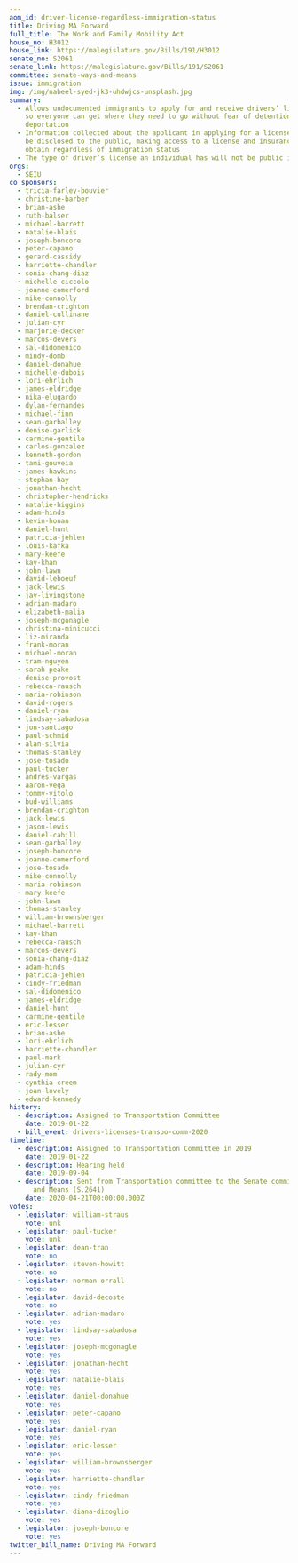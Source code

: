 ```yaml
---
aom_id: driver-license-regardless-immigration-status
title: Driving MA Forward
full_title: The Work and Family Mobility Act
house_no: H3012
house_link: https://malegislature.gov/Bills/191/H3012
senate_no: S2061
senate_link: https://malegislature.gov/Bills/191/S2061
committee: senate-ways-and-means
issue: immigration
img: /img/nabeel-syed-jk3-uhdwjcs-unsplash.jpg
summary:
  - Allows undocumented immigrants to apply for and receive drivers’ licenses,
    so everyone can get where they need to go without fear of detention or
    deportation
  - Information collected about the applicant in applying for a license will not
    be disclosed to the public, making access to a license and insurance safe to
    obtain regardless of immigration status
  - The type of driver’s license an individual has will not be public information
orgs:
  - SEIU
co_sponsors:
  - tricia-farley-bouvier
  - christine-barber
  - brian-ashe
  - ruth-balser
  - michael-barrett
  - natalie-blais
  - joseph-boncore
  - peter-capano
  - gerard-cassidy
  - harriette-chandler
  - sonia-chang-diaz
  - michelle-ciccolo
  - joanne-comerford
  - mike-connolly
  - brendan-crighton
  - daniel-cullinane
  - julian-cyr
  - marjorie-decker
  - marcos-devers
  - sal-didomenico
  - mindy-domb
  - daniel-donahue
  - michelle-dubois
  - lori-ehrlich
  - james-eldridge
  - nika-elugardo
  - dylan-fernandes
  - michael-finn
  - sean-garballey
  - denise-garlick
  - carmine-gentile
  - carlos-gonzalez
  - kenneth-gordon
  - tami-gouveia
  - james-hawkins
  - stephan-hay
  - jonathan-hecht
  - christopher-hendricks
  - natalie-higgins
  - adam-hinds
  - kevin-honan
  - daniel-hunt
  - patricia-jehlen
  - louis-kafka
  - mary-keefe
  - kay-khan
  - john-lawn
  - david-leboeuf
  - jack-lewis
  - jay-livingstone
  - adrian-madaro
  - elizabeth-malia
  - joseph-mcgonagle
  - christina-minicucci
  - liz-miranda
  - frank-moran
  - michael-moran
  - tram-nguyen
  - sarah-peake
  - denise-provost
  - rebecca-rausch
  - maria-robinson
  - david-rogers
  - daniel-ryan
  - lindsay-sabadosa
  - jon-santiago
  - paul-schmid
  - alan-silvia
  - thomas-stanley
  - jose-tosado
  - paul-tucker
  - andres-vargas
  - aaron-vega
  - tommy-vitolo
  - bud-williams
  - brendan-crighton
  - jack-lewis
  - jason-lewis
  - daniel-cahill
  - sean-garballey
  - joseph-boncore
  - joanne-comerford
  - jose-tosado
  - mike-connolly
  - maria-robinson
  - mary-keefe
  - john-lawn
  - thomas-stanley
  - william-brownsberger
  - michael-barrett
  - kay-khan
  - rebecca-rausch
  - marcos-devers
  - sonia-chang-diaz
  - adam-hinds
  - patricia-jehlen
  - cindy-friedman
  - sal-didomenico
  - james-eldridge
  - daniel-hunt
  - carmine-gentile
  - eric-lesser
  - brian-ashe
  - lori-ehrlich
  - harriette-chandler
  - paul-mark
  - julian-cyr
  - rady-mom
  - cynthia-creem
  - joan-lovely
  - edward-kennedy
history:
  - description: Assigned to Transportation Committee
    date: 2019-01-22
  - bill_event: drivers-licenses-transpo-comm-2020
timeline:
  - description: Assigned to Transportation Committee in 2019
    date: 2019-01-22
  - description: Hearing held
    date: 2019-09-04
  - description: Sent from Transportation committee to the Senate committee on Ways
      and Means (S.2641)
    date: 2020-04-21T00:00:00.000Z
votes:
  - legislator: william-straus
    vote: unk
  - legislator: paul-tucker
    vote: unk
  - legislator: dean-tran
    vote: no
  - legislator: steven-howitt
    vote: no
  - legislator: norman-orrall
    vote: no
  - legislator: david-decoste
    vote: no
  - legislator: adrian-madaro
    vote: yes
  - legislator: lindsay-sabadosa
    vote: yes
  - legislator: joseph-mcgonagle
    vote: yes
  - legislator: jonathan-hecht
    vote: yes
  - legislator: natalie-blais
    vote: yes
  - legislator: daniel-donahue
    vote: yes
  - legislator: peter-capano
    vote: yes
  - legislator: daniel-ryan
    vote: yes
  - legislator: eric-lesser
    vote: yes
  - legislator: william-brownsberger
    vote: yes
  - legislator: harriette-chandler
    vote: yes
  - legislator: cindy-friedman
    vote: yes
  - legislator: diana-dizoglio
    vote: yes
  - legislator: joseph-boncore
    vote: yes
twitter_bill_name: Driving MA Forward
---
```

